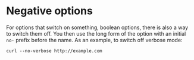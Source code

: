 # Negative options

For options that switch on something, boolean options, there is also a way to
switch them off. You then use the long form of the option with an initial
`no-` prefix before the name. As an example, to switch off verbose mode:

    curl --no-verbose http://example.com
